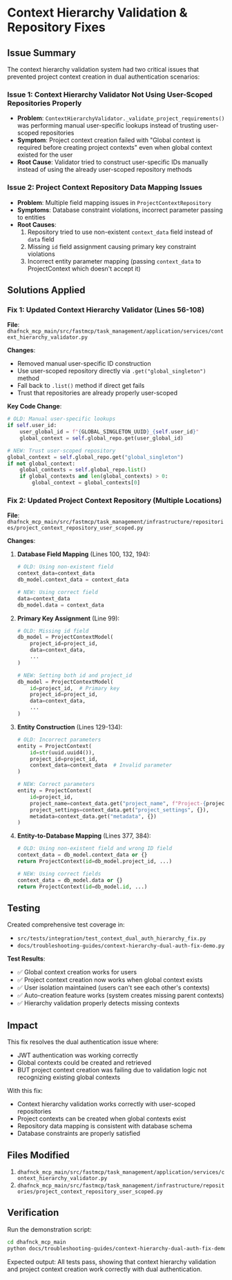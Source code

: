 # Context Hierarchy Validation & Repository Fixes

## Issue Summary

The context hierarchy validation system had two critical issues that prevented project context creation in dual authentication scenarios:

### Issue 1: Context Hierarchy Validator Not Using User-Scoped Repositories Properly
- **Problem**: `ContextHierarchyValidator._validate_project_requirements()` was performing manual user-specific lookups instead of trusting user-scoped repositories
- **Symptom**: Project context creation failed with "Global context is required before creating project contexts" even when global context existed for the user
- **Root Cause**: Validator tried to construct user-specific IDs manually instead of using the already user-scoped repository methods

### Issue 2: Project Context Repository Data Mapping Issues
- **Problem**: Multiple field mapping issues in `ProjectContextRepository`
- **Symptoms**: Database constraint violations, incorrect parameter passing to entities
- **Root Causes**:
  1. Repository tried to use non-existent `context_data` field instead of `data` field
  2. Missing `id` field assignment causing primary key constraint violations
  3. Incorrect entity parameter mapping (passing `context_data` to ProjectContext which doesn't accept it)

## Solutions Applied

### Fix 1: Updated Context Hierarchy Validator (Lines 56-108)

**File**: `dhafnck_mcp_main/src/fastmcp/task_management/application/services/context_hierarchy_validator.py`

**Changes**:
- Removed manual user-specific ID construction
- Use user-scoped repository directly via `.get("global_singleton")` method
- Fall back to `.list()` method if direct get fails
- Trust that repositories are already properly user-scoped

**Key Code Change**:
```python
# OLD: Manual user-specific lookups
if self.user_id:
    user_global_id = f"{GLOBAL_SINGLETON_UUID}_{self.user_id}"
    global_context = self.global_repo.get(user_global_id)

# NEW: Trust user-scoped repository
global_context = self.global_repo.get("global_singleton")
if not global_context:
    global_contexts = self.global_repo.list()
    if global_contexts and len(global_contexts) > 0:
        global_context = global_contexts[0]
```

### Fix 2: Updated Project Context Repository (Multiple Locations)

**File**: `dhafnck_mcp_main/src/fastmcp/task_management/infrastructure/repositories/project_context_repository_user_scoped.py`

**Changes**:

1. **Database Field Mapping** (Lines 100, 132, 194):
   ```python
   # OLD: Using non-existent field
   context_data=context_data
   db_model.context_data = context_data
   
   # NEW: Using correct field
   data=context_data
   db_model.data = context_data
   ```

2. **Primary Key Assignment** (Line 99):
   ```python
   # OLD: Missing id field
   db_model = ProjectContextModel(
       project_id=project_id,
       data=context_data,
       ...
   )
   
   # NEW: Setting both id and project_id
   db_model = ProjectContextModel(
       id=project_id,  # Primary key
       project_id=project_id,
       data=context_data,
       ...
   )
   ```

3. **Entity Construction** (Lines 129-134):
   ```python
   # OLD: Incorrect parameters
   entity = ProjectContext(
       id=str(uuid.uuid4()),
       project_id=project_id,
       context_data=context_data  # Invalid parameter
   )
   
   # NEW: Correct parameters
   entity = ProjectContext(
       id=project_id,
       project_name=context_data.get("project_name", f"Project-{project_id}"),
       project_settings=context_data.get("project_settings", {}),
       metadata=context_data.get("metadata", {})
   )
   ```

4. **Entity-to-Database Mapping** (Lines 377, 384):
   ```python
   # OLD: Using non-existent field and wrong ID field
   context_data = db_model.context_data or {}
   return ProjectContext(id=db_model.project_id, ...)
   
   # NEW: Using correct fields
   context_data = db_model.data or {}
   return ProjectContext(id=db_model.id, ...)
   ```

## Testing

Created comprehensive test coverage in:
- `src/tests/integration/test_context_dual_auth_hierarchy_fix.py`
- `docs/troubleshooting-guides/context-hierarchy-dual-auth-fix-demo.py`

**Test Results**:
- ✅ Global context creation works for users
- ✅ Project context creation now works when global context exists
- ✅ User isolation maintained (users can't see each other's contexts)
- ✅ Auto-creation feature works (system creates missing parent contexts)
- ✅ Hierarchy validation properly detects missing contexts

## Impact

This fix resolves the dual authentication issue where:
- JWT authentication was working correctly
- Global contexts could be created and retrieved
- BUT project context creation was failing due to validation logic not recognizing existing global contexts

With this fix:
- Context hierarchy validation works correctly with user-scoped repositories
- Project contexts can be created when global contexts exist
- Repository data mapping is consistent with database schema
- Database constraints are properly satisfied

## Files Modified

1. `dhafnck_mcp_main/src/fastmcp/task_management/application/services/context_hierarchy_validator.py`
2. `dhafnck_mcp_main/src/fastmcp/task_management/infrastructure/repositories/project_context_repository_user_scoped.py`

## Verification

Run the demonstration script:
```bash
cd dhafnck_mcp_main
python docs/troubleshooting-guides/context-hierarchy-dual-auth-fix-demo.py
```

Expected output: All tests pass, showing that context hierarchy validation and project context creation work correctly with dual authentication.